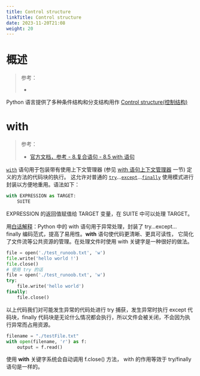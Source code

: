 ```yaml
---
title: Control structure
linkTitle: Control structure
date: 2023-11-20T21:08
weight: 20
---
```


# 概述

> 参考：
> 
> -

Python 语言提供了多种条件结构和分支结构用作 [Control structure(控制结构)](docs/2.编程/计算机科学/Control%20structure.md)
# with

> 参考：
> 
> - [官方文档，参考 - 8.复合语句 - 8.5 with 语句](https://docs.python.org/3/reference/compound_stmts.html#the-with-statement)

[`with`](https://docs.python.org/zh-cn/3/reference/compound_stmts.html#with) 语句用于包装带有使用上下文管理器 (参见 [with 语句上下文管理器](https://docs.python.org/zh-cn/3/reference/datamodel.html#context-managers) 一节) 定义的方法的代码块的执行。 这允许对普通的 [`try`](https://docs.python.org/zh-cn/3/reference/compound_stmts.html#try)...[`except`](https://docs.python.org/zh-cn/3/reference/compound_stmts.html#except)...[`finally`](https://docs.python.org/zh-cn/3/reference/compound_stmts.html#finally) 使用模式进行封装以方便地重用。语法如下：

```python
with EXPRESSION as TARGET:
    SUITE
```

EXPRESSION 的返回值赋值给 TARGET 变量，在 SUITE 中可以处理 TARGET。

用[白话解释](https://www.runoob.com/python3/python-with.html)：Python 中的 with 语句用于异常处理，封装了 try…except…finally 编码范式，提高了易用性。**with** 语句使代码更清晰、更具可读性， 它简化了文件流等公共资源的管理。在处理文件时使用 with 关键字是一种很好的做法。

```python
file = open('./test_runoob.txt', 'w')  
file.write('hello world !')  
file.close()
# 使用 try 的话
file = open('./test_runoob.txt', 'w')  
try:  
    file.write('hello world')  
finally:  
    file.close()
```

以上代码我们对可能发生异常的代码处进行 try 捕获，发生异常时执行 except 代码块，finally 代码块是无论什么情况都会执行，所以文件会被关闭，不会因为执行异常而占用资源。

```python
filename = "./testFile.txt"
with open(filename, 'r') as f:
    output = f.read()
```

使用 **with** 关键字系统会自动调用 f.close() 方法， with 的作用等效于 try/finally 语句是一样的。

